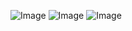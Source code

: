 ![Image](https://github.com/user-attachments/assets/598dde69-fe11-495d-aa4c-3bde48fd17b1)
![Image](https://github.com/user-attachments/assets/3abe032c-8616-4c4a-91f5-d6390e023b12)
![Image](https://github.com/user-attachments/assets/9d034877-92c1-46a0-b6d9-069465a35a22)

